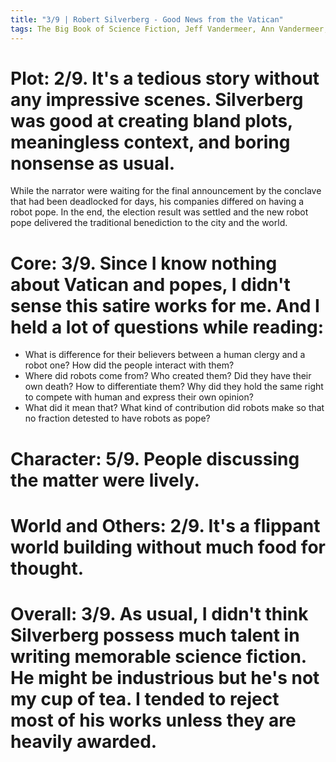 ```yaml
---
title: "3/9 | Robert Silverberg - Good News from the Vatican"
tags: The Big Book of Science Fiction, Jeff Vandermeer, Ann Vandermeer, short story, novelette, science fiction, 1935-, 1971
---
```

# Plot: 2/9. It's a tedious story without any impressive scenes. Silverberg was good at creating bland plots, meaningless context, and boring nonsense as usual.
While the narrator were waiting for the final announcement by the conclave that had been deadlocked for days, his companies differed on having a robot pope. In the end, the election result was settled and the new robot pope delivered the traditional benediction to the city and the world.




# Core: 3/9. Since I know nothing about Vatican and popes, I didn't sense this satire works for me. And I held a lot of questions while reading:
+ What is difference for their believers between a human clergy and a robot one? How did the people interact with them?
+ Where did robots come from? Who created them? Did they have their own death? How to differentiate them? Why did they hold the same right to compete with human and express their own opinion?
+ What did it mean that? What kind of contribution did robots make so that no fraction detested to have robots as pope?



# Character: 5/9. People discussing the matter were lively.



# World and Others: 2/9. It's a flippant world building without much food for thought.



# Overall: 3/9. As usual, I didn't think Silverberg possess much talent in writing memorable science fiction. He might be industrious but he's not my cup of tea. I tended to reject most of his works unless they are heavily awarded.



